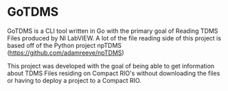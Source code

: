# GoTDMS

GoTDMS is a CLI tool written in Go with the primary goal of Reading TDMS Files produced by NI LabVIEW. A lot of the file reading side of this project is based off of the Python project npTDMS (https://github.com/adamreeve/npTDMS)

This project was developed with the goal of being able to get information about TDMS Files residing on Compact RIO's without downloading the files or having to deploy a project to a Compact RIO.
